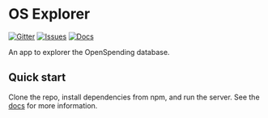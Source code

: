 # OS Explorer

[![Gitter](https://img.shields.io/gitter/room/openspending/chat.svg)](https://gitter.im/openspending/chat)
[![Issues](https://img.shields.io/badge/issue-tracker-orange.svg)](https://github.com/openspending/openspending/issues)
[![Docs](https://img.shields.io/badge/docs-latest-blue.svg)](http://docs.openspending.org/en/latest/developers/explorer/)

An app to explorer the OpenSpending database.

## Quick start

Clone the repo, install dependencies from npm, and run the server. See the [docs](http://docs.openspending.org/en/latest/developers/explorer/) for more information.
